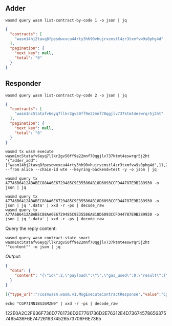 ## Adder

```shell
wasmd query wasm list-contract-by-code 1 -o json | jq
```

```json
{
  "contracts": [
    "wasm14hj2tavq8fpesdwxxcu44rty3hh90vhujrvcmstl4zr3txmfvw9s0phg4d"
  ],
  "pagination": {
    "next_key": null,
    "total": "0"
  }
}
```

## Responder

```shell
wasmd query wasm list-contract-by-code 2 -o json | jq
```

```json
{
  "contracts": [
    "wasm1nc5tatafv6eyq7llkr2gv50ff9e22mnf70qgjlv737ktmt4eswrqr5j2ht"
  ],
  "pagination": {
    "next_key": null,
    "total": "0"
  }
}
```


```shell
wasmd tx wasm execute wasm1nc5tatafv6eyq7llkr2gv50ff9e22mnf70qgjlv737ktmt4eswrqr5j2ht '{"adder_add":["wasm14hj2tavq8fpesdwxxcu44rty3hh90vhujrvcmstl4zr3txmfvw9s0phg4d",11,22]}' --from alice --chain-id wte --keyring-backend=test -y -o json | jq
```

```shell
wasmd query tx A77A6B6412ABABEC88AA6E6729485C9E35586AB18D6093CCFD44787E9B289930 -o json | jq
```


```shell
wasmd query tx A77A6B6412ABABEC88AA6E6729485C9E35586AB18D6093CCFD44787E9B289930 -o json | jq '.data' | xxd -r -ps | decode_raw
wasmd query tx A77A6B6412ABABEC88AA6E6729485C9E35586AB18D6093CCFD44787E9B289930 -o json | jq '.data' | xxd -r -ps | decode_raw
```

Query the reply content: 

```shell
wasmd query wasm contract-state smart wasm1nc5tatafv6eyq7llkr2gv50ff9e22mnf70qgjlv737ktmt4eswrqr5j2ht '"content"' -o json | jq
```

_Output_:
```json
{
  "data": {
    "content": "{\"id\":2,\"payload\":\"\",\"gas_used\":0,\"result\":{\"ok\":{\"events\":[{\"type\":\"execute\",\"attributes\":[{\"key\":\"_contract_address\",\"value\":\"wasm14hj2tavq8fpesdwxxcu44rty3hh90vhujrvcmstl4zr3txmfvw9s0phg4d\"}]}],\"data\":\"Cgp7InN1bSI6MzN9\",\"msg_responses\":[{\"type_url\":\"/cosmwasm.wasm.v1.MsgExecuteContractResponse\",\"value\":\"Cgp7InN1bSI6MzN9\"}]}}}"
  }
}
```

```json
[{"type_url":"/cosmwasm.wasm.v1.MsgExecuteContractResponse","value":"Cgp7InN1bSI6MzN9"}]
```

```shell 
echo "CGP7INN1BSI6MZN9" | xxd -r -ps | decode_raw
```

122E0A2C2F636F736D7761736D2E7761736D2E76312E4D736745786563757465436F6E7472616374526573706F6E7365

